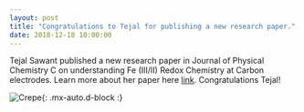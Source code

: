 ```yaml
---
layout: post
title: "Congratulations to Tejal for publishing a new research paper."
date: 2018-12-18 10:00:00
---
```

Tejal Sawant published a new research paper in Journal of Physical Chemistry C on understanding Fe (III/II) Redox Chemistry at Carbon electrodes. Learn more about her paper here [link](https://pubs.acs.org/doi/full/10.1021/acs.jpcc.8b09607). Congratulations Tejal!


![Crepe](https://raw.githubusercontent.com/Advay2803/advay2803.github.io/master/assets/img/Tejal-2.png){: .mx-auto.d-block :}
